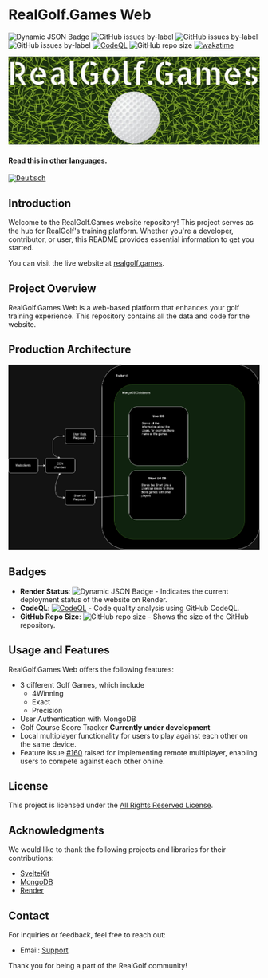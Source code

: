 # RealGolf.Games Web

![Dynamic JSON Badge](https://img.shields.io/badge/dynamic/json?url=https%3A%2F%2Frender-deploy-status-vwj3.onrender.com%2Fsrv-cn12obocmk4c73di1vg0&query=status&style=flat-square&logo=render&label=Render) ![GitHub issues by-label](https://img.shields.io/github/issues/realgolf/web/feature) ![GitHub issues by-label](https://img.shields.io/github/issues/realgolf/web/bug) ![GitHub issues by-label](https://img.shields.io/github/issues/realgolf/web/game)
[![CodeQL](https://github.com/realgolf/web/actions/workflows/github-code-scanning/codeql/badge.svg)](https://github.com/realgolf/web/actions/workflows/github-code-scanning/codeql) ![GitHub repo size](https://img.shields.io/github/repo-size/realgolf/web) [![wakatime](https://wakatime.com/badge/github/realgolf/web.svg)](https://wakatime.com/badge/github/realgolf/web)

![RealGolf.Games Banner](./img/logo_banner.PNG)

#### **Read this in [other languages](./translation/translations.md).**

<kbd>[<img title="Deutsch" alt="Deutsch" src="https://cdn.statically.io/gh/hjnilsson/country-flags/master/svg/de.svg" width="22">](./translation/german/German.md)</kbd>

## Introduction

Welcome to the RealGolf.Games website repository! This project serves as the hub for RealGolf's training platform. Whether you're a developer, contributor, or user, this README provides essential information to get you started.

You can visit the live website at [realgolf.games](https://realgolf.games).

## Project Overview

RealGolf.Games Web is a web-based platform that enhances your golf training experience. This repository contains all the data and code for the website.

## Production Architecture

![Production Architecture](./img/architecture.png)

## Badges

- **Render Status**: ![Dynamic JSON Badge](https://img.shields.io/badge/dynamic/json?url=https%3A%2F%2Frender-deploy-status-vwj3.onrender.com%2Fsrv-cn12obocmk4c73di1vg0&query=status&style=flat-square&logo=render&label=Render) - Indicates the current deployment status of the website on Render.
- **CodeQL**: [![CodeQL](https://github.com/realgolf/web/actions/workflows/github-code-scanning/codeql/badge.svg?branch=main)](https://github.com/realgolf/web/actions/workflows/github-code-scanning/codeql) - Code quality analysis using GitHub CodeQL.
- **GitHub Repo Size**: ![GitHub repo size](https://img.shields.io/github/repo-size/realgolf/web) - Shows the size of the GitHub repository.

## Usage and Features

RealGolf.Games Web offers the following features:

- 3 different Golf Games, which include
  - 4Winning
  - Exact
  - Precision
- User Authentication with MongoDB
- Golf Course Score Tracker **Currently under development**
- Local multiplayer functionality for users to play against each other on the same device.
- Feature issue [#160](https://github.com/realgolf/web/issues/160) raised for implementing remote multiplayer, enabling users to compete against each other online.

## License

This project is licensed under the [All Rights Reserved License](LICENSE.md).

## Acknowledgments

We would like to thank the following projects and libraries for their contributions:

- [SvelteKit](https://github.com/sveltejs/kit)
- [MongoDB](https://github.com/mongodb)
- [Render](https://github.com/renderinc)

## Contact

For inquiries or feedback, feel free to reach out:

- Email: [Support](mailto:support@realgolf.games)

Thank you for being a part of the RealGolf community!
